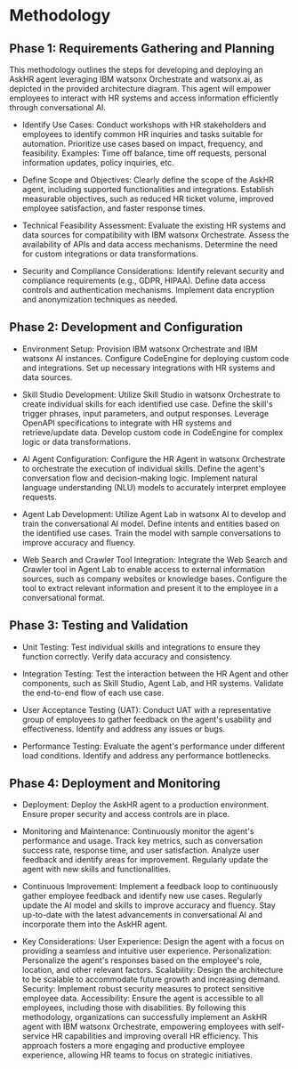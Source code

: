 
# Methodology

## Phase 1: Requirements Gathering and Planning

This methodology outlines the steps for developing and deploying an AskHR agent leveraging IBM watsonx Orchestrate and watsonx.ai, as depicted in the provided architecture diagram. This agent will empower employees to interact with HR systems and access information efficiently through conversational AI.

- Identify Use Cases:
Conduct workshops with HR stakeholders and employees to identify common HR inquiries and tasks suitable for automation.
Prioritize use cases based on impact, frequency, and feasibility.
Examples: Time off balance, time off requests, personal information updates, policy inquiries, etc.

- Define Scope and Objectives:
Clearly define the scope of the AskHR agent, including supported functionalities and integrations.
Establish measurable objectives, such as reduced HR ticket volume, improved employee satisfaction, and faster response times.

- Technical Feasibility Assessment:
Evaluate the existing HR systems and data sources for compatibility with IBM watsonx Orchestrate.
Assess the availability of APIs and data access mechanisms.
Determine the need for custom integrations or data transformations.

- Security and Compliance Considerations:
Identify relevant security and compliance requirements (e.g., GDPR, HIPAA).
Define data access controls and authentication mechanisms.
Implement data encryption and anonymization techniques as needed.

## Phase 2: Development and Configuration

- Environment Setup:
Provision IBM watsonx Orchestrate and IBM watsonx AI instances.
Configure CodeEngine for deploying custom code and integrations.
Set up necessary integrations with HR systems and data sources.

- Skill Studio Development:
Utilize Skill Studio in watsonx Orchestrate to create individual skills for each identified use case.
Define the skill's trigger phrases, input parameters, and output responses.
Leverage OpenAPI specifications to integrate with HR systems and retrieve/update data.
Develop custom code in CodeEngine for complex logic or data transformations.

- AI Agent Configuration:
Configure the HR Agent in watsonx Orchestrate to orchestrate the execution of individual skills.
Define the agent's conversation flow and decision-making logic.
Implement natural language understanding (NLU) models to accurately interpret employee requests.

- Agent Lab Development:
Utilize Agent Lab in watsonx AI to develop and train the conversational AI model.
Define intents and entities based on the identified use cases.
Train the model with sample conversations to improve accuracy and fluency.

- Web Search and Crawler Tool Integration:
Integrate the Web Search and Crawler tool in Agent Lab to enable access to external information sources, such as company websites or knowledge bases.
Configure the tool to extract relevant information and present it to the employee in a conversational format.


## Phase 3: Testing and Validation


- Unit Testing:
Test individual skills and integrations to ensure they function correctly.
Verify data accuracy and consistency.

- Integration Testing:
Test the interaction between the HR Agent and other components, such as Skill Studio, Agent Lab, and HR systems.
Validate the end-to-end flow of each use case.

- User Acceptance Testing (UAT):
Conduct UAT with a representative group of employees to gather feedback on the agent's usability and effectiveness.
Identify and address any issues or bugs.

- Performance Testing:
Evaluate the agent's performance under different load conditions.
Identify and address any performance bottlenecks.


## Phase 4: Deployment and Monitoring


- Deployment:
Deploy the AskHR agent to a production environment.
Ensure proper security and access controls are in place.

- Monitoring and Maintenance:
Continuously monitor the agent's performance and usage.
Track key metrics, such as conversation success rate, response time, and user satisfaction.
Analyze user feedback and identify areas for improvement.
Regularly update the agent with new skills and functionalities.

- Continuous Improvement:
Implement a feedback loop to continuously gather employee feedback and identify new use cases.
Regularly update the AI model and skills to improve accuracy and fluency.
Stay up-to-date with the latest advancements in conversational AI and incorporate them into the AskHR agent.

- Key Considerations:
User Experience: Design the agent with a focus on providing a seamless and intuitive user experience.
Personalization: Personalize the agent's responses based on the employee's role, location, and other relevant factors.
Scalability: Design the architecture to be scalable to accommodate future growth and increasing demand.
Security: Implement robust security measures to protect sensitive employee data.
Accessibility: Ensure the agent is accessible to all employees, including those with disabilities.
By following this methodology, organizations can successfully implement an AskHR agent with IBM watsonx Orchestrate, empowering employees with self-service HR capabilities and improving overall HR efficiency. This approach fosters a more engaging and productive employee experience, allowing HR teams to focus on strategic initiatives.
